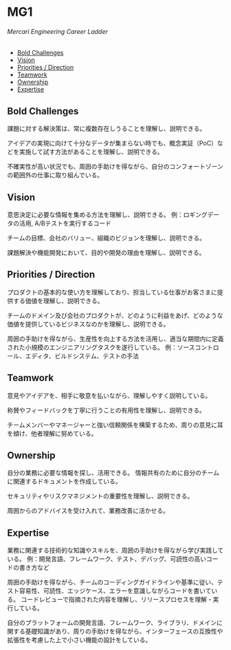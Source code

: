 # MG1
###### Mercari Engineering Career Ladder

 * [Bold Challenges](#bold-challenges)
 * [Vision](#vision)
 * [Priorities / Direction](#priorities--direction)
 * [Teamwork](#teamwork)
 * [Ownership](#ownership)
 * [Expertise](#expertise)

## Bold Challenges
課題に対する解決策は、常に複数存在しうることを理解し、説明できる。

アイデアの実現に向けて十分なデータが集まらない時でも、概念実証（PoC）などを実施して試す方法があることを理解し、説明できる。

不確実性が高い状況でも、周囲の手助けを得ながら、自分のコンフォートゾーンの範囲外の仕事に取り組んでいる。


## Vision
意思決定に必要な情報を集める方法を理解し、説明できる。
例：ロギングデータの活用, A/Bテストを実行するコード

チームの目標、会社のバリュー、組織のビジョンを理解し、説明できる。

課題解決や機能開発において、目的や開発の理由を理解し、説明できる。


## Priorities / Direction
プロダクトの基本的な使い方を理解しており、担当している仕事がお客さまに提供する価値を理解し、説明できる。

チームのドメイン及び会社のプロダクトが、どのように利益をあげ、どのような価値を提供しているビジネスなのかを理解し、説明できる。

周囲の手助けを得ながら、生産性を向上する方法を活用し、適当な期間内に定義された小規模のエンジニアリングタスクを遂行している。
例：ソースコントロール、エディタ、ビルドシステム、テストの手法


## Teamwork
意見やアイデアを、相手に敬意を払いながら、理解しやすく説明している。

称賛やフィードバックを丁寧に行うことの有用性を理解し、説明できる。

チームメンバーやマネージャーと強い信頼関係を構築するため、周りの意見に耳を傾け、他者理解に努めている。


## Ownership
自分の業務に必要な情報を探し、活用できる。
情報共有のために自分のチームに関連するドキュメントを作成している。

セキュリティやリスクマネジメントの重要性を理解し、説明できる。

周囲からのアドバイスを受け入れて、業務改善に活かせる。


## Expertise
業務に関連する技術的な知識やスキルを、周囲の手助けを得ながら学び実践している。
例：開発言語、フレームワーク、テスト、デバッグ、可読性の高いコードの書き方など

周囲の手助けを得ながら、チームのコーディングガイドラインや基準に従い、テスト容易性、可読性、エッジケース、エラーを意識しながらコードを書いている。
コードレビューで指摘された内容を理解し、リリースプロセスを理解・実行している。

自分のプラットフォームの開発言語、フレームワーク、ライブラリ、ドメインに関する基礎知識があり、周りの手助けを得ながら、インターフェースの互換性や拡張性を考慮した上で小さい機能の設計をしている。

